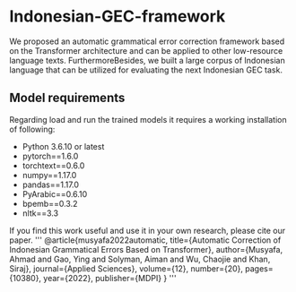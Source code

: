 # Indonesian-GEC-framework
We proposed an automatic grammatical error correction framework based on the Transformer architecture and can be applied to other low-resource language texts. FurthermoreBesides, we built a large corpus of Indonesian language that can be utilized for evaluating the next Indonesian GEC task.

## Model requirements
Regarding load and run the trained models it requires a working installation of following:
- Python 3.6.10 or latest 
- pytorch==1.6.0
- torchtext==0.6.0
- numpy==1.17.0
- pandas==1.17.0
- PyArabic==0.6.10
- bpemb==0.3.2
- nltk==3.3

If you find this work useful and use it in your own research, please cite our paper.
'''
@article{musyafa2022automatic,
  title={Automatic Correction of Indonesian Grammatical Errors Based on Transformer},
  author={Musyafa, Ahmad and Gao, Ying and Solyman, Aiman and Wu, Chaojie and Khan, Siraj},
  journal={Applied Sciences},
  volume={12},
  number={20},
  pages={10380},
  year={2022},
  publisher={MDPI}
}
'''
